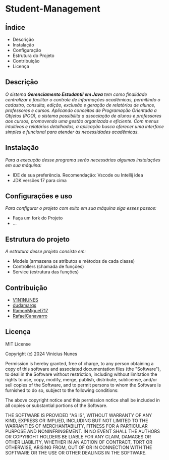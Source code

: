# Student-Management

## Índice
- Descrição
- Instalação
- Configuração
- Estrutura do Projeto
- Contribuição
- Licença

## Descrição
_O sistema **Gerenciamento Estudantil em Java** tem como finalidade centralizar e facilitar o controle de informações acadêmicas, permitindo o cadastro, consulta, edição, exclusão e geração de relatórios de alunos, professores e cursos. Aplicando conceitos de Programação Orientada a Objetos (POO), o sistema possibilita a associação de alunos e professores aos cursos, promovendo uma gestão organizada e eficiente. Com menus intuitivos e relatórios detalhados, a aplicação busca oferecer uma interface simples e funcional para atender às necessidades acadêmicas._

## Instalação
_Para a execução desse programa serão necessárias algumas instalações em sua máquina:_
- IDE de sua preferência. Recomendação: Vscode ou Intellij idea
- JDK versões 17 para cima

## Configurações e uso
_Para configurar o projeto com exito em sua máquina siga esses passos:_
- Faça um fork do Projeto
- ...

## Estrutura do projeto
_A estrutura desse projeto consiste em:_
- Models (armazena os atributos e métodos de cada classe)
- Controllers (chamada de funções)
- Service (estrutura das funções)

## Contribuição
- [V1N1NUNES](https://github.com/V1N1NUNES)
- [dudamarqs](https://github.com/dudamarqs)
- [RamonMiguel717](https://github.com/RamonMiguel717)
- [RafaelCanavarro](https://github.com/RafaelCanavarro)

## Licença
MIT License

Copyright (c) 2024 Vinicius Nunes

Permission is hereby granted, free of charge, to any person obtaining a copy
of this software and associated documentation files (the "Software"), to deal
in the Software without restriction, including without limitation the rights
to use, copy, modify, merge, publish, distribute, sublicense, and/or sell
copies of the Software, and to permit persons to whom the Software is
furnished to do so, subject to the following conditions:

The above copyright notice and this permission notice shall be included in all
copies or substantial portions of the Software.

THE SOFTWARE IS PROVIDED "AS IS", WITHOUT WARRANTY OF ANY KIND, EXPRESS OR
IMPLIED, INCLUDING BUT NOT LIMITED TO THE WARRANTIES OF MERCHANTABILITY,
FITNESS FOR A PARTICULAR PURPOSE AND NONINFRINGEMENT. IN NO EVENT SHALL THE
AUTHORS OR COPYRIGHT HOLDERS BE LIABLE FOR ANY CLAIM, DAMAGES OR OTHER
LIABILITY, WHETHER IN AN ACTION OF CONTRACT, TORT OR OTHERWISE, ARISING FROM,
OUT OF OR IN CONNECTION WITH THE SOFTWARE OR THE USE OR OTHER DEALINGS IN THE
SOFTWARE.